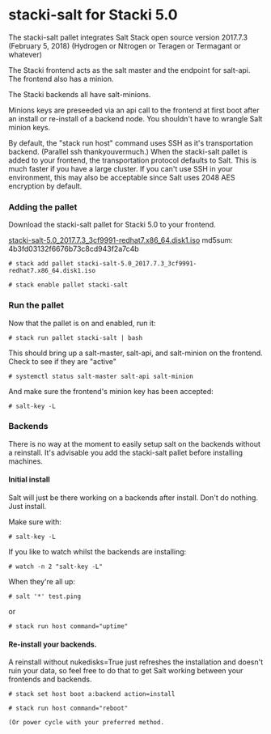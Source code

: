 # stacki-salt  for Stacki 5.0

The stacki-salt pallet integrates Salt Stack open source version 2017.7.3 (February 5, 2018) (Hydrogen or Nitrogen or Teragen or Termagant or whatever)

The Stacki frontend acts as the salt master and the endpoint for salt-api. The frontend also has a minion. 

The Stacki backends all have salt-minions.

Minions keys are preseeded via an api call to the frontend at first boot after an install or re-install of a backend node. You shouldn't have to wrangle Salt minion keys.

By default, the "stack run host" command uses SSH as it's transportation backend. (Parallel ssh thankyouvermuch.) When the stacki-salt pallet is added to your frontend, the transportation protocol defaults to Salt. This is much faster if you have a large cluster. If you can't use SSH in your environment, this may also be acceptable since Salt uses 2048 AES encryption by default. 


### Adding the pallet

Download the stacki-salt pallet for Stacki 5.0 to your frontend.

[stacki-salt-5.0_2017.7.3_3cf9991-redhat7.x86_64.disk1.iso](http://teradata-stacki.s3.amazonaws.com/release/stacki/5.x/stacki-salt-5.0_2017.7.3_3cf9991-redhat7.x86_64.disk1.iso) 
md5sum: 4b3fd03132f6676b73c8cd943f2a7c4b

```
# stack add pallet stacki-salt-5.0_2017.7.3_3cf9991-redhat7.x86_64.disk1.iso

# stack enable pallet stacki-salt
```

### Run the pallet

Now that the pallet is on and enabled, run it:

```
# stack run pallet stacki-salt | bash
```

This should bring up a salt-master, salt-api, and salt-minion on the frontend. Check to see if they are "active"
```
# systemctl status salt-master salt-api salt-minion
```

And make sure the frontend's minion key has been accepted:
```
# salt-key -L
```

### Backends

There is no way at the moment to easily setup salt on the backends without a reinstall. It's advisable you add the stacki-salt pallet before installing machines. 

#### Initial install
Salt will just be there working on a backends after install. Don't do nothing. Just install.

Make sure with:

```
# salt-key -L
```

If you like to watch whilst the backends are installing:

```
# watch -n 2 "salt-key -L"
```

When they're all up:
```
# salt '*' test.ping
```

or
```
# stack run host command="uptime"
```

#### Re-install your backends.


A reinstall without nukedisks=True just refreshes the installation and doesn't ruin your data, so feel free to do that to get Salt working between your frontends and backends.


```
# stack set host boot a:backend action=install

# stack run host command="reboot"

(Or power cycle with your preferred method. 
```


